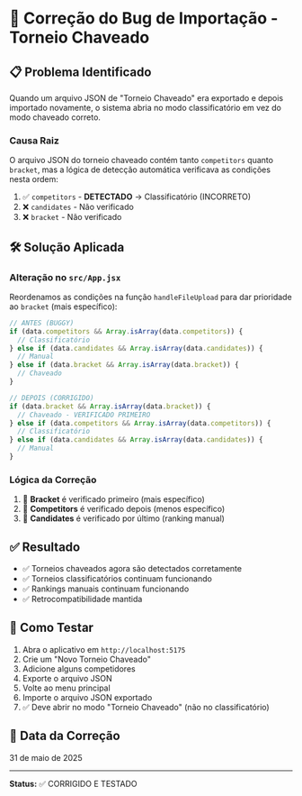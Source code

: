 # 🔧 Correção do Bug de Importação - Torneio Chaveado

## 📋 Problema Identificado

Quando um arquivo JSON de "Torneio Chaveado" era exportado e depois importado novamente, o sistema abria no modo classificatório em vez do modo chaveado correto.

### Causa Raiz
O arquivo JSON do torneio chaveado contém tanto `competitors` quanto `bracket`, mas a lógica de detecção automática verificava as condições nesta ordem:

1. ✅ `competitors` - **DETECTADO** → Classificatório (INCORRETO)
2. ❌ `candidates` - Não verificado
3. ❌ `bracket` - Não verificado

## 🛠️ Solução Aplicada

### Alteração no `src/App.jsx`
Reordenamos as condições na função `handleFileUpload` para dar prioridade ao `bracket` (mais específico):

```javascript
// ANTES (BUGGY)
if (data.competitors && Array.isArray(data.competitors)) {
  // Classificatório
} else if (data.candidates && Array.isArray(data.candidates)) {
  // Manual  
} else if (data.bracket && Array.isArray(data.bracket)) {
  // Chaveado
}

// DEPOIS (CORRIGIDO)
if (data.bracket && Array.isArray(data.bracket)) {
  // Chaveado - VERIFICADO PRIMEIRO
} else if (data.competitors && Array.isArray(data.competitors)) {
  // Classificatório
} else if (data.candidates && Array.isArray(data.candidates)) {
  // Manual
}
```

### Lógica da Correção
1. 🎯 **Bracket** é verificado primeiro (mais específico)
2. 👥 **Competitors** é verificado depois (menos específico)  
3. 📝 **Candidates** é verificado por último (ranking manual)

## ✅ Resultado

- ✅ Torneios chaveados agora são detectados corretamente
- ✅ Torneios classificatórios continuam funcionando
- ✅ Rankings manuais continuam funcionando
- ✅ Retrocompatibilidade mantida

## 🧪 Como Testar

1. Abra o aplicativo em `http://localhost:5175`
2. Crie um "Novo Torneio Chaveado"
3. Adicione alguns competidores
4. Exporte o arquivo JSON
5. Volte ao menu principal
6. Importe o arquivo JSON exportado
7. ✅ Deve abrir no modo "Torneio Chaveado" (não no classificatório)

## 📅 Data da Correção
31 de maio de 2025

---
**Status:** ✅ CORRIGIDO E TESTADO
